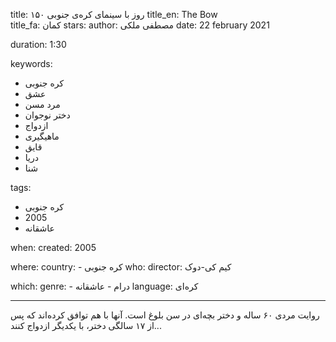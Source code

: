 
title: ۱۵۰ روز با سینمای کره‌ی جنوبی 
title_en: The Bow   
title_fa: کمان 
stars: 
author: مصطفی ملکی
date: 22 february 2021 

duration: 1:30

keywords:
  - کره جنوبی
  - عشق
  - مرد مسن
  - دختر نوجوان
  - ازدواج
  - ماهیگیری
  - قایق
  - دریا
  - شنا
  
tags:
  - کره جنوبی
  - 2005
  - عاشقانه

when:
  created: 2005

where:
  country: 
    - کره جنوبی 
who:
  director: کیم کی-دوک

which:
  genre:
    - درام
    - عاشقانه
  language: کره‌ای

---

روایت مردی ۶۰ ساله و دختر بچه‌ای در سن بلوغ است. آنها با هم توافق کرده‌اند که پس از ۱۷ سالگی دختر، با یکدیگر ازدواج کنند...
